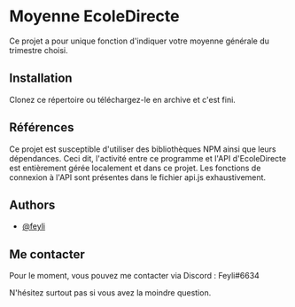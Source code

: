 
# Moyenne EcoleDirecte

Ce projet a pour unique fonction d'indiquer votre moyenne générale du trimestre choisi.

## Installation

Clonez ce répertoire ou téléchargez-le en archive et c'est fini.
## Références

Ce projet est susceptible d'utiliser des bibliothèques NPM ainsi que leurs dépendances.
Ceci dit, l'activité entre ce programme et l'API d'EcoleDirecte est entièrement gérée localement et dans ce projet. Les fonctions de connexion à l'API sont présentes dans le fichier api.js exhaustivement.
## Authors

- [@feyli](https://www.github.com/feyli)
## Me contacter

Pour le moment, vous pouvez me contacter via Discord : Feyli#6634

N'hésitez surtout pas si vous avez la moindre question.
